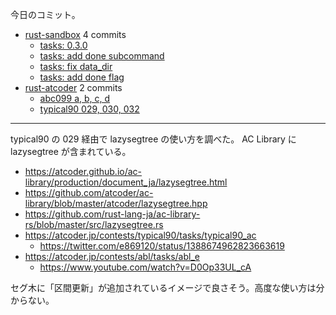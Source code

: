 今日のコミット。

- [rust-sandbox](https://github.com/bouzuya/rust-sandbox) 4 commits
  - [tasks: 0.3.0](https://github.com/bouzuya/rust-sandbox/commit/5a290bf6f121be370e962485efaac86b5e1cda1f)
  - [tasks: add done subcommand](https://github.com/bouzuya/rust-sandbox/commit/9a3e89f4a6bd0feb7adb059b3519ec1a984f9e95)
  - [tasks: fix data_dir](https://github.com/bouzuya/rust-sandbox/commit/ee625076528acc9f69653bb7fae79a026e19722c)
  - [tasks: add done flag](https://github.com/bouzuya/rust-sandbox/commit/4d3799a00ec72d8b9fa25d086a4dc464f48418d7)
- [rust-atcoder](https://github.com/bouzuya/rust-atcoder) 2 commits
  - [abc099 a, b, c, d](https://github.com/bouzuya/rust-atcoder/commit/d7481c8ae876517060c9b597ba83ca6a746ab4e4)
  - [typical90 029, 030, 032](https://github.com/bouzuya/rust-atcoder/commit/7131aa2fdcaa71548c017ef0edd3eab8a95c9d11)

---

typical90 の 029 経由で lazysegtree の使い方を調べた。 AC Library に lazysegtree が含まれている。

- <https://atcoder.github.io/ac-library/production/document_ja/lazysegtree.html>
- <https://github.com/atcoder/ac-library/blob/master/atcoder/lazysegtree.hpp>
- <https://github.com/rust-lang-ja/ac-library-rs/blob/master/src/lazysegtree.rs>
- <https://atcoder.jp/contests/typical90/tasks/typical90_ac>
  - <https://twitter.com/e869120/status/1388674962823663619>
- <https://atcoder.jp/contests/abl/tasks/abl_e>
  - <https://www.youtube.com/watch?v=D0Op33UL_cA>

セグ木に「区間更新」が追加されているイメージで良さそう。高度な使い方は分からない。
